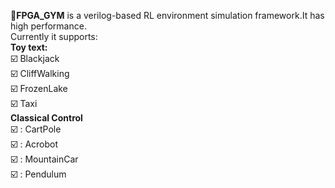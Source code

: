 💎**FPGA_GYM** is a verilog-based RL environment simulation framework.It has high performance.<br>
Currently it supports:<br>
**Toy text:**<br>
 ☑️ Blackjack<br>
 ☑️ CliffWalking<br>
 ☑️ FrozenLake<br>
 ☑️ Taxi<br>
**Classical Control**<br>
 ☑️ : CartPole<br>
 ☑️ : Acrobot<br>
 ☑️ : MountainCar<br>
 ☑️ : Pendulum<br>
 
